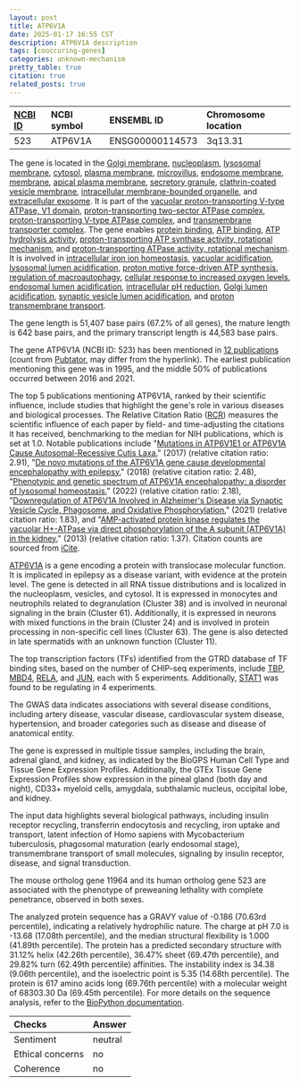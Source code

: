 ```yaml
---
layout: post
title: ATP6V1A
date: 2025-01-17 16:55 CST
description: ATP6V1A description
tags: [cooccuring-genes]
categories: unknown-mechanism
pretty_table: true
citation: true
related_posts: true
---
```




| [NCBI ID](https://www.ncbi.nlm.nih.gov/gene/523) | NCBI symbol | ENSEMBL ID | Chromosome location |
| :-------- | :------- | :-------- | :------- |
| 523  | ATP6V1A | ENSG00000114573 | 3q13.31 |



The gene is located in the [Golgi membrane](https://amigo.geneontology.org/amigo/term/GO:0000139), [nucleoplasm](https://amigo.geneontology.org/amigo/term/GO:0005654), [lysosomal membrane](https://amigo.geneontology.org/amigo/term/GO:0005765), [cytosol](https://amigo.geneontology.org/amigo/term/GO:0005829), [plasma membrane](https://amigo.geneontology.org/amigo/term/GO:0005886), [microvillus](https://amigo.geneontology.org/amigo/term/GO:0005902), [endosome membrane](https://amigo.geneontology.org/amigo/term/GO:0010008), [membrane](https://amigo.geneontology.org/amigo/term/GO:0016020), [apical plasma membrane](https://amigo.geneontology.org/amigo/term/GO:0016324), [secretory granule](https://amigo.geneontology.org/amigo/term/GO:0030141), [clathrin-coated vesicle membrane](https://amigo.geneontology.org/amigo/term/GO:0030665), [intracellular membrane-bounded organelle](https://amigo.geneontology.org/amigo/term/GO:0043231), and [extracellular exosome](https://amigo.geneontology.org/amigo/term/GO:0070062). It is part of the [vacuolar proton-transporting V-type ATPase, V1 domain](https://amigo.geneontology.org/amigo/term/GO:0000221), [proton-transporting two-sector ATPase complex](https://amigo.geneontology.org/amigo/term/GO:0016469), [proton-transporting V-type ATPase complex](https://amigo.geneontology.org/amigo/term/GO:0033176), and [transmembrane transporter complex](https://amigo.geneontology.org/amigo/term/GO:1902495). The gene enables [protein binding](https://amigo.geneontology.org/amigo/term/GO:0005515), [ATP binding](https://amigo.geneontology.org/amigo/term/GO:0005524), [ATP hydrolysis activity](https://amigo.geneontology.org/amigo/term/GO:0016887), [proton-transporting ATP synthase activity, rotational mechanism](https://amigo.geneontology.org/amigo/term/GO:0043231), and [proton-transporting ATPase activity, rotational mechanism](https://amigo.geneontology.org/amigo/term/GO:0046961). It is involved in [intracellular iron ion homeostasis](https://amigo.geneontology.org/amigo/term/GO:0006879), [vacuolar acidification](https://amigo.geneontology.org/amigo/term/GO:0007035), [lysosomal lumen acidification](https://amigo.geneontology.org/amigo/term/GO:0007042), [proton motive force-driven ATP synthesis](https://amigo.geneontology.org/amigo/term/GO:0015986), [regulation of macroautophagy](https://amigo.geneontology.org/amigo/term/GO:0016241), [cellular response to increased oxygen levels](https://amigo.geneontology.org/amigo/term/GO:0036295), [endosomal lumen acidification](https://amigo.geneontology.org/amigo/term/GO:0048388), [intracellular pH reduction](https://amigo.geneontology.org/amigo/term/GO:0051452), [Golgi lumen acidification](https://amigo.geneontology.org/amigo/term/GO:0061795), [synaptic vesicle lumen acidification](https://amigo.geneontology.org/amigo/term/GO:0097401), and [proton transmembrane transport](https://amigo.geneontology.org/amigo/term/GO:1902600).


The gene length is 51,407 base pairs (67.2% of all genes), the mature length is 642 base pairs, and the primary transcript length is 44,583 base pairs.


The gene ATP6V1A (NCBI ID: 523) has been mentioned in [12 publications](https://pubmed.ncbi.nlm.nih.gov/?term=%22ATP6V1A%22) (count from [Pubtator](https://academic.oup.com/nar/article/47/W1/W587/5494727), may differ from the hyperlink). The earliest publication mentioning this gene was in 1995, and the middle 50% of publications occurred between 2016 and 2021.


The top 5 publications mentioning ATP6V1A, ranked by their scientific influence, include studies that highlight the gene's role in various diseases and biological processes. The Relative Citation Ratio ([RCR](https://journals.plos.org/plosbiology/article?id=10.1371/journal.pbio.1002541)) measures the scientific influence of each paper by field- and time-adjusting the citations it has received, benchmarking to the median for NIH publications, which is set at 1.0. Notable publications include "[Mutations in ATP6V1E1 or ATP6V1A Cause Autosomal-Recessive Cutis Laxa.](https://pubmed.ncbi.nlm.nih.gov/28065471)" (2017) (relative citation ratio: 2.91), "[De novo mutations of the ATP6V1A gene cause developmental encephalopathy with epilepsy.](https://pubmed.ncbi.nlm.nih.gov/29668857)" (2018) (relative citation ratio: 2.48), "[Phenotypic and genetic spectrum of ATP6V1A encephalopathy: a disorder of lysosomal homeostasis.](https://pubmed.ncbi.nlm.nih.gov/35675510)" (2022) (relative citation ratio: 2.18), "[Downregulation of ATP6V1A Involved in Alzheimer's Disease via Synaptic Vesicle Cycle, Phagosome, and Oxidative Phosphorylation.](https://pubmed.ncbi.nlm.nih.gov/33981384)" (2021) (relative citation ratio: 1.83), and "[AMP-activated protein kinase regulates the vacuolar H+-ATPase via direct phosphorylation of the A subunit (ATP6V1A) in the kidney.](https://pubmed.ncbi.nlm.nih.gov/23863464)" (2013) (relative citation ratio: 1.37). Citation counts are sourced from [iCite](https://icite.od.nih.gov).


[ATP6V1A](https://www.proteinatlas.org/ENSG00000114573-ATP6V1A) is a gene encoding a protein with translocase molecular function. It is implicated in epilepsy as a disease variant, with evidence at the protein level. The gene is detected in all RNA tissue distributions and is localized in the nucleoplasm, vesicles, and cytosol. It is expressed in monocytes and neutrophils related to degranulation (Cluster 38) and is involved in neuronal signaling in the brain (Cluster 61). Additionally, it is expressed in neurons with mixed functions in the brain (Cluster 24) and is involved in protein processing in non-specific cell lines (Cluster 63). The gene is also detected in late spermatids with an unknown function (Cluster 11).


The top transcription factors (TFs) identified from the GTRD database of TF binding sites, based on the number of CHIP-seq experiments, include [TBP](https://www.ncbi.nlm.nih.gov/gene/6908), [MBD4](https://www.ncbi.nlm.nih.gov/gene/8930), [RELA](https://www.ncbi.nlm.nih.gov/gene/5970), and [JUN](https://www.ncbi.nlm.nih.gov/gene/3725), each with 5 experiments. Additionally, [STAT1](https://www.ncbi.nlm.nih.gov/gene/6772) was found to be regulating in 4 experiments.



The GWAS data indicates associations with several disease conditions, including artery disease, vascular disease, cardiovascular system disease, hypertension, and broader categories such as disease and disease of anatomical entity.



The gene is expressed in multiple tissue samples, including the brain, adrenal gland, and kidney, as indicated by the BioGPS Human Cell Type and Tissue Gene Expression Profiles. Additionally, the GTEx Tissue Gene Expression Profiles show expression in the pineal gland (both day and night), CD33+ myeloid cells, amygdala, subthalamic nucleus, occipital lobe, and kidney.


The input data highlights several biological pathways, including insulin receptor recycling, transferrin endocytosis and recycling, iron uptake and transport, latent infection of Homo sapiens with Mycobacterium tuberculosis, phagosomal maturation (early endosomal stage), transmembrane transport of small molecules, signaling by insulin receptor, disease, and signal transduction.


The mouse ortholog gene 11964 and its human ortholog gene 523 are associated with the phenotype of preweaning lethality with complete penetrance, observed in both sexes.


The analyzed protein sequence has a GRAVY value of -0.186 (70.63rd percentile), indicating a relatively hydrophilic nature. The charge at pH 7.0 is -13.68 (17.08th percentile), and the median structural flexibility is 1.000 (41.89th percentile). The protein has a predicted secondary structure with 31.12% helix (42.26th percentile), 36.47% sheet (69.47th percentile), and 29.82% turn (62.49th percentile) affinities. The instability index is 34.38 (9.06th percentile), and the isoelectric point is 5.35 (14.68th percentile). The protein is 617 amino acids long (69.76th percentile) with a molecular weight of 68303.30 Da (69.45th percentile). For more details on the sequence analysis, refer to the [BioPython documentation](https://biopython.org/docs/1.75/api/Bio.SeqUtils.ProtParam.html).





| Checks    | Answer |
| :-------- | :------- |
| Sentiment  | neutral   |
| Ethical concerns | no     |
| Coherence    | no    |